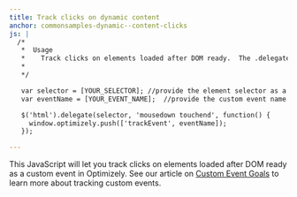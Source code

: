 ```yaml
---
title: Track clicks on dynamic content
anchor: commonsamples-dynamic--content-clicks
js: |
  /*
   *  Usage
   *    Track clicks on elements loaded after DOM ready.  The .delegate() method allows you to select all current and future elements that match the selector passed in as the first argument.
   *	
   */

   var selector = [YOUR_SELECTOR]; //provide the element selector as a string
   var eventName = [YOUR_EVENT_NAME];  //provide the custom event name

   $('html').delegate(selector, 'mousedown touchend', function() {
     window.optimizely.push(['trackEvent', eventName]);
   });

---
```


This JavaScript will let you track clicks on elements loaded after DOM ready as a custom event in Optimizely.  See our article on [Custom Event Goals](https://help.optimizely.com/hc/en-us/articles/200039925) to learn more about tracking custom events.


